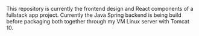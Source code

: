 This repository is currently the frontend design and React components of a fullstack app project. Currently the Java Spring backend is being build before packaging both together through my VM Linux server with Tomcat 10. 
